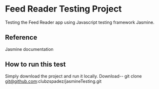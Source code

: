 
# Feed Reader Testing Project

Testing the Feed Reader app using Javascript testing framework Jasmine.

## Reference
Jasmine documentation

## How to run this test

Simply download the project and run it locally.
Download-- git clone git@github.com:clubzspadez/jasmineTesting.git

